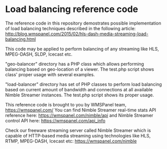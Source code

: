 # Load balancing reference code
The reference code in this repository demostrates possible implementation of load balancing techniques described in the following article: http://blog.wmspanel.com/2015/02/hls-dash-media-streaming-load-balancing.html

This code may be applied to perform balancing of any streaming like HLS, MPEG-DASH, SLDP, Icecast etc.

"geo-balancer" directory has a PHP class which allows performing balancing based on geo-location of a viewer. The test.php script shows class' proper usage with several examples.

"load-balancer" directory has set of PHP classes to perform load balancing based on current amount of bandwidth and connections at all available Nimble Streamer instances. The test.php script shows its proper usage.


This reference code is brought to you by WMSPanel team, https://wmspanel.com/
You can find Nimble Streamer real-time stats API reference here: https://wmspanel.com/nimble/api and Nimble Streamer control API here: https://wmspanel.com/api_info

Check our freeware streaming server called Nimble Streamer which is capable of HTTP-based media streaming using technologies like HLS, RTMP, MPEG-DASH, Icecast etc: https://wmspanel.com/nimble
